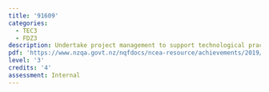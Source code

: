 ```yaml
---
title: '91609'
categories:
  - TEC3
  - FDZ3
description: Undertake project management to support technological practice
pdf: 'https://www.nzqa.govt.nz/nqfdocs/ncea-resource/achievements/2019/as91609.pdf'
level: '3'
credits: '4'
assessment: Internal
---
```


